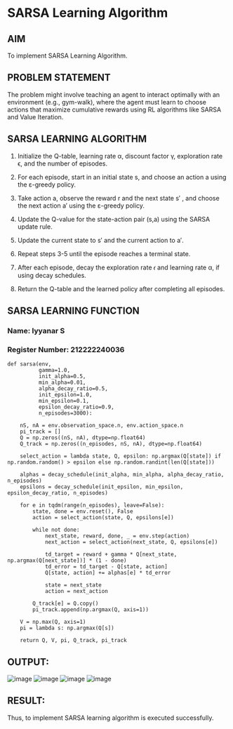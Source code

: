 # SARSA Learning Algorithm


## AIM
To implement SARSA Learning Algorithm.

## PROBLEM STATEMENT
The problem might involve teaching an agent to interact optimally with an environment (e.g., gym-walk), where the agent must learn to choose actions that maximize cumulative rewards using RL algorithms like SARSA and Value Iteration.

## SARSA LEARNING ALGORITHM
1. Initialize the Q-table, learning rate α, discount factor γ, exploration rate ϵ, and the number of episodes.

2. For each episode, start in an initial state s, and choose an action a using the ε-greedy policy.

3. Take action a, observe the reward r and the next state s′ , and choose the next action a′ using the ε-greedy policy.

4. Update the Q-value for the state-action pair (s,a) using the SARSA update rule.

5. Update the current state to s′ and the current action to a′.

6. Repeat steps 3-5 until the episode reaches a terminal state.

7. After each episode, decay the exploration rate 𝜖 and learning rate α, if using decay schedules.

8. Return the Q-table and the learned policy after completing all episodes.

## SARSA LEARNING FUNCTION
### Name: Iyyanar S
### Register Number: 212222240036

```
def sarsa(env,
          gamma=1.0,
          init_alpha=0.5,
          min_alpha=0.01,
          alpha_decay_ratio=0.5,
          init_epsilon=1.0,
          min_epsilon=0.1,
          epsilon_decay_ratio=0.9,
          n_episodes=3000):

    nS, nA = env.observation_space.n, env.action_space.n
    pi_track = []
    Q = np.zeros((nS, nA), dtype=np.float64)
    Q_track = np.zeros((n_episodes, nS, nA), dtype=np.float64)

    select_action = lambda state, Q, epsilon: np.argmax(Q[state]) if np.random.random() > epsilon else np.random.randint(len(Q[state]))

    alphas = decay_schedule(init_alpha, min_alpha, alpha_decay_ratio, n_episodes)
    epsilons = decay_schedule(init_epsilon, min_epsilon, epsilon_decay_ratio, n_episodes)

    for e in tqdm(range(n_episodes), leave=False):
        state, done = env.reset(), False
        action = select_action(state, Q, epsilons[e])

        while not done:
            next_state, reward, done, _ = env.step(action)
            next_action = select_action(next_state, Q, epsilons[e])

            td_target = reward + gamma * Q[next_state, np.argmax(Q[next_state])] * (1 - done)
            td_error = td_target - Q[state, action]
            Q[state, action] += alphas[e] * td_error

            state = next_state
            action = next_action

        Q_track[e] = Q.copy()
        pi_track.append(np.argmax(Q, axis=1))

    V = np.max(Q, axis=1)
    pi = lambda s: np.argmax(Q[s])

    return Q, V, pi, Q_track, pi_track

```

## OUTPUT:
![image](https://github.com/user-attachments/assets/9ba9f282-7c60-4ecc-b600-24005e089c44)
![image](https://github.com/user-attachments/assets/23c22552-689f-477c-b9f2-025297b2d138)
![image](https://github.com/user-attachments/assets/bbd41d6d-4799-4410-9cca-1194ac16fb79)
![image](https://github.com/user-attachments/assets/cfbb11f1-5b22-4dc1-b7e2-736e74c94143)






## RESULT:
Thus, to implement SARSA learning algorithm is executed successfully.
